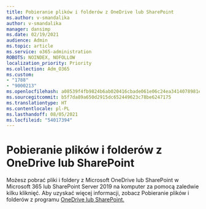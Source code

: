 ```yaml
---
title: Pobieranie plików i folderów z OneDrive lub SharePoint
ms.author: v-smandalika
author: v-smandalika
manager: dansimp
ms.date: 02/19/2021
audience: Admin
ms.topic: article
ms.service: o365-administration
ROBOTS: NOINDEX, NOFOLLOW
localization_priority: Priority
ms.collection: Adm_O365
ms.custom:
- "1788"
- "9000213"
ms.openlocfilehash: a08539f4fb9824b6ab020416cbade061e06c24ea3414078981e39c2c10f4beee
ms.sourcegitcommit: b5f7da89a650d2915dc652449623c78be6247175
ms.translationtype: HT
ms.contentlocale: pl-PL
ms.lasthandoff: 08/05/2021
ms.locfileid: "54017394"
---
```

# <a name="download-files-and-folders-from-onedrive-or-sharepoint"></a>Pobieranie plików i folderów z OneDrive lub SharePoint

Możesz pobrać pliki i foldery z Microsoft OneDrive lub SharePoint w Microsoft 365 lub SharePoint Server 2019 na komputer za pomocą zaledwie kilku kliknięć. Aby uzyskać więcej informacji, zobacz Pobieranie plików i folderów z programu [OneDrive lub SharePoint.](https://support.microsoft.com/office/download-files-and-folders-from-onedrive-or-sharepoint-5c7397b7-19c7-4893-84fe-d02e8fa5df05)
